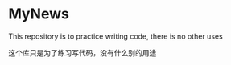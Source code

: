 # MyNews

This repository is to practice writing code, there is no other uses

这个库只是为了练习写代码，没有什么别的用途
